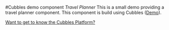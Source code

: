 #Cubbles demo component _Travel Planner_
This is a small demo providing a travel planner component. This component is build using Cubbles ([Demo](https://cubbles.world/sandbox/com.incowia.demo.travel-planner@0.1.0-SNAPSHOT/travel-planner/demo/index.html)).

[Want to get to know the Cubbles Platform?](https://cubbles.github.io)
